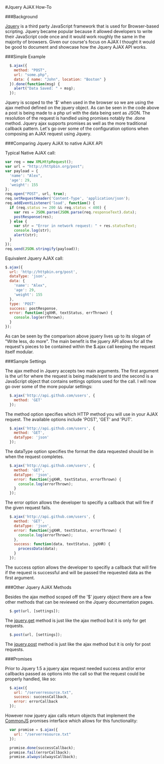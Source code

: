 #Jquery AJAX How-To

###Background

[Jquery](https://jquery.com) is a third party JavaScript framework that is used for Browser-based scripting. Jquery became popular because it allowed developers to write their JavaScript code once and it would work roughly the same in the majority of browsers. Given our course's focus on AJAX I thought it would be good to document and showcase how the Jquery AJAX API works.

###Simple Example

```javascript
  $.ajax({
    method: "POST",
    url: "some.php",
    data: { name: "John", location: "Boston" }
  }).done(function(msg) {
    alert("Data Saved: " + msg);
  });
```

Jquery is scoped to the '$' when used in the browser so we are using the ajax method defined on the jquery object. As can be seen in the code above a post is being made to a php url with the data being sent as JSON. The resolution of the request is handled using promises notably the .done method. Jquery ajax supports promises as well as the more traditional callback pattern. Let's go over some of the configuration options when composing an AJAX request using Jquery.

###Comparing Jquery AJAX to native AJAX API

Typical Native AJAX call:

```javascript
var req = new XMLHttpRequest();
var url = "http://httpbin.org/post";
var payload = {
  'name': "Alex",
  'age': 29,
  'weight': 155
};
req.open("POST", url, true);
req.setRequestHeader('Content-Type', 'application/json');
req.addEventListener('load', function() {
  if (req.status >= 200 && req.status < 400) {
    var res = JSON.parse(JSON.parse(req.responseText).data);
    postResponse(res);
  } else {
    var str = "Error in network request: " + res.statusText;
    console.log(str);
    alert(str);
  }
});
req.send(JSON.stringify(payload));
```

Equivalent Jquery AJAX call:

```javascript
$.ajax({
  url: 'http://httpbin.org/post',
  dataType: 'json',
  data: {
    'name': "Alex",
    'age': 29,
    'weight': 155
  },
  type: 'POST'
  success: postResponse,
  error: function(jqXHR, textStatus, errThrown) {
    console.log(errThrown);
  }
});
```

As can be seen by the comparison above jquery lives up to its slogan of "Write less, do more". The main benefit is the jquery API allows for all the request's pieces to be contained within the $.ajax call keeping the request itself modular.

###Sample Settings

The ajax method in Jquery accepts two main arguments. The first argument is the url for where the request is being made/sent to and the second is a JavaScript object that contains settings options used for the call. I will now go over some of the more popular settings:

```javascript
  $.ajax('http://api.github.com/users', {
    method: 'GET'
  });
```
  
The method option specifies which HTTP method you will use in your AJAX request. The available options include 'POST', 'GET' and 'PUT'.

```javascript
  $.ajax('http://api.github.com/users', {
    method: 'GET',
    dataType: 'json'
  });
```
The dataType option specifies the format the data requested should be in when the request completes.

```javascript
  $.ajax('http://api.github.com/users', {
    method: 'GET',
    dataType: 'json',
    error: function(jqXHR, textStatus, errorThrown) {
      console.log(errorThrown);
    }
  }); 
```

The error option allows the developer to specifiy a callback that will fire if the given request fails.

```javascript
  $.ajax('http://api.github.com/users', {
    method: 'GET',
    dataType: 'json',
    error: function(jqXHR, textStatus, errorThrown) {
      console.log(errorThrown);
    },
    success: function(data, textStatus, jqXHR) {
      processData(data);
    }
  });
```

The success option allows the developer to specifiy a callback that will fire if the request is successful and will be passed the requested data as the first argument.

###Other Jquery AJAX Methods

Besides the ajax method scoped off the '$' jquery object there are a few other methods that can be reviewed on the Jquery documentation pages.

```javascript
  $.get(url, [settings]);
```

The [jquery.get](http://api.jquery.com/jquery.get/) method is just like the ajax method but it is only for get requests.

```javascript
  $.post(url, [settings]);
```

The [jquery.post](http://api.jquery.com/jquery.post/) method is just like the ajax method but it is only for post requests.

###Promises

Prior to Jquery 1.5 a jquery ajax request needed success and/or error callbacks passed as options into the call so that the request could be properly handled, like so:

```javascript
  $.ajax({
    url: "/serverresource.txt",
    success: successCallback,
    error: errorCallback
  });
```

However now jquery ajax calls return objects that implement the [CommonJS](http://wiki.commonjs.org/wiki/CommonJS/) promises interface which allows for this functionality:

```javascript
  var promise = $.ajax({
    url: "/serverresource.txt"
  });

  promise.done(successCallback);
  promise.fail(errorCallback);
  promise.always(alwaysCallback);
```
